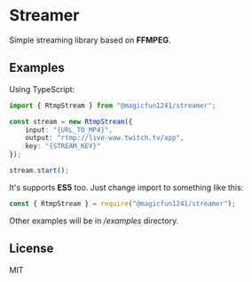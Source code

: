 # Streamer
Simple streaming library based on **FFMPEG**.

## Examples
Using TypeScript:
```typescript
import { RtmpStream } from "@magicfun1241/streamer";

const stream = new RtmpStream({
    input: "{URL_TO_MP4}",
    output: "rtmp://live-waw.twitch.tv/app",
    key: "{STREAM_KEY}"
});

stream.start();
```
It's supports **ES5** too. Just change import to something like this:
```javascript
const { RtmpStream } = require("@magicfun1241/streamer");
```
Other examples will be in */examples* directory.

## License
MIT